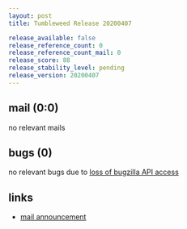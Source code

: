 ```yaml
---
layout: post
title: Tumbleweed Release 20200407

release_available: false
release_reference_count: 0
release_reference_count_mail: 0
release_score: 88
release_stability_level: pending
release_version: 20200407
---
```


## mail (0:0)

no relevant mails

## bugs (0)

<!--more-->

no relevant bugs due to [loss of bugzilla API access](https://bugzilla.opensuse.org/show_bug.cgi?id=1157722)



## links

- [mail announcement](https://lists.opensuse.org/opensuse-factory/2020-04/msg00148.html)
